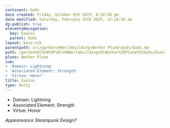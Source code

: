 ```yaml
---
continent: Gods
date created: Friday, October 6th 2023, 6:38:58 pm
date modified: Saturday, February 15th 2025, 12:14:35 am
dg-publish: true
eleventyNavigation:
  key: Exalos
  parent: Gods
layout: base.njk
parentpath: src/garden\🌐Worldbuilding\Nether Plane\Gods/Gods.md
path: /garden%5C%F0%9F%8C%90Worldbuilding%5CNether%20Plane%5CGods/Exalos/
plane: Nether Plane
sum:
- 'Domain: Lightning'
- 'Associated Element: Strength'
- 'Virtue: Honor'
title: Exalos
type: Deity
---
```


- Domain: Lightning
- Associated Element: Strength
- Virtue: Honor

*Appeareance Steampunk Design?*